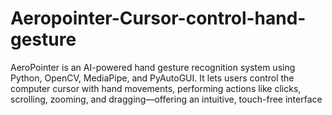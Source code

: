 # Aeropointer-Cursor-control-hand-gesture
AeroPointer is an AI-powered hand gesture recognition system using Python, OpenCV, MediaPipe, and PyAutoGUI. It lets users control the computer cursor with hand movements, performing actions like clicks, scrolling, zooming, and dragging—offering an intuitive, touch-free interface

